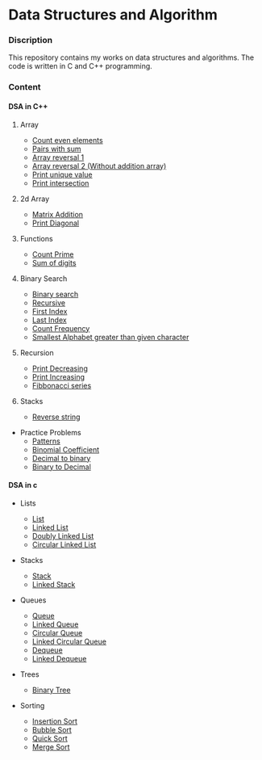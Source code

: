 # Data Structures and Algorithm

### Discription
This repository contains my works on data structures and algorithms. The code is written in C and C++ programming.

### Content

#### DSA in C++

1. Array
   - [Count even elements](1_Array/count_even_number/main.cpp)
   - [Pairs with sum](1_Array/pairs_with_sum/main.cpp)
   - [Array reversal 1](1_Array/array_reversal_1/main.cpp)
   - [Array reversal 2 (Without addition array)](1_Array/array_reversal_2/main.cpp)
   - [Print unique value](1_Array/print_unique/main.cpp)
   - [Print intersection](1_Array/print_intersection/main.cpp)

2. 2d Array
   - [Matrix Addition](2_2d_array/matrix_addition/main.cpp)
   - [Print Diagonal](2_2d_array/print_diagonal/main.cpp)

3. Functions
   - [Count Prime](3_Functions/count_prime/main.cpp)
   - [Sum of digits](3_Functions/sum_of_digits/main.cpp)

4. Binary Search
   - [Binary search](4_Binary_search/binary_search/main.cpp)
   - [Recursive](4_Binary_search/recursive/main.cpp)
   - [First Index](4_Binary_search/first_index/main.cpp)
   - [Last Index](4_Binary_search/last_index/main.cpp)
   - [Count Frequency](4_Binary_search/count_frequency/main.cpp)
   - [Smallest Alphabet greater than given character](4_Binary_search/smallest_char/main.cpp)

4. Recursion
   - [Print Decreasing](5_Recursion/print_decreasing/main.cpp)
   - [Print Increasing](5_Recursion/print_increasing/main.cpp)
   - [Fibbonacci series](5_Recursion/fibbonacci/main.cpp)

5. Stacks
   - [Reverse string](6_Stacks/reverse_string/main.cpp)


- Practice Problems
   - [Patterns](practice/1_Patterns/main.cpp)
   - [Binomial Coefficient](practice/2_BinomailCoef/main.cpp)
   - [Decimal to binary](practice/3_DecimalToBinary/main.cpp)
   - [Binary to Decimal](practice/4_BinaryToDecimal/main.ccpp)



#### DSA in c

- Lists
   - [List](c/1_Lists/list/list.c)
   - [Linked List](c/1_Lists/linked_list/linked_list.c)
   - [Doubly Linked List](c/1_Lists/doubly_linked_list/dl_list.c)
   - [Circular Linked List](c/1_Lists/circular_linked_list/cl_list.c)

- Stacks
   - [Stack](c/2_Stacks/stack/stack.c)
   - [Linked Stack](c/2_Stacks/linked_stack/linked_stack.c)

- Queues
   - [Queue](c/3_Queues/queue/queue.c)
   - [Linked Queue](c/3_Queues/linked_queue/linked_queue.c)
   - [Circular Queue](c/3_Queues/circular_queue/circular_queue.c)
   - [Linked Circular Queue](c/3_Queues/linked_circular_queue/linked_circular_queue.c)
   - [Dequeue](c/3_Queues/dequeue/dequeue.c)
   - [Linked Dequeue](c/3_Queues/linked_dequeue/linked_dequeue.c)

- Trees
   - [Binary Tree](c/4_Trees/binary_tree/binary_tree.c)

- Sorting
   - [Insertion Sort](c/5_Sorting/insertion_sort/main.c)
   - [Bubble Sort](c/5_Sorting/bubble_sort/main.c)
   - [Quick Sort](c/5_Sorting/quick_sort/main.c)
   - [Merge Sort](c/5_Sorting/merge_sort/main.c)
